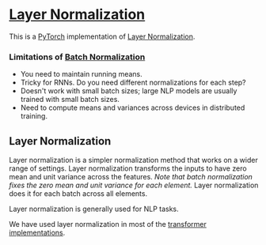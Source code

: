 # [Layer Normalization](https://nn.labml.ai/normalization/layer_norm/index.html)

This is a [PyTorch](https://pytorch.org) implementation of
[Layer Normalization](https://papers.labml.ai/paper/1607.06450).

### Limitations of [Batch Normalization](https://nn.labml.ai/normalization/batch_norm/index.html)

* You need to maintain running means.
* Tricky for RNNs. Do you need different normalizations for each step?
* Doesn't work with small batch sizes;
large NLP models are usually trained with small batch sizes.
* Need to compute means and variances across devices in distributed training.

## Layer Normalization

Layer normalization is a simpler normalization method that works
on a wider range of settings.
Layer normalization transforms the inputs to have zero mean and unit variance
across the features.
*Note that batch normalization fixes the zero mean and unit variance for each element.*
Layer normalization does it for each batch across all elements.

Layer normalization is generally used for NLP tasks.

We have used layer normalization in most of the
[transformer implementations](https://nn.labml.ai/transformers/gpt/index.html).